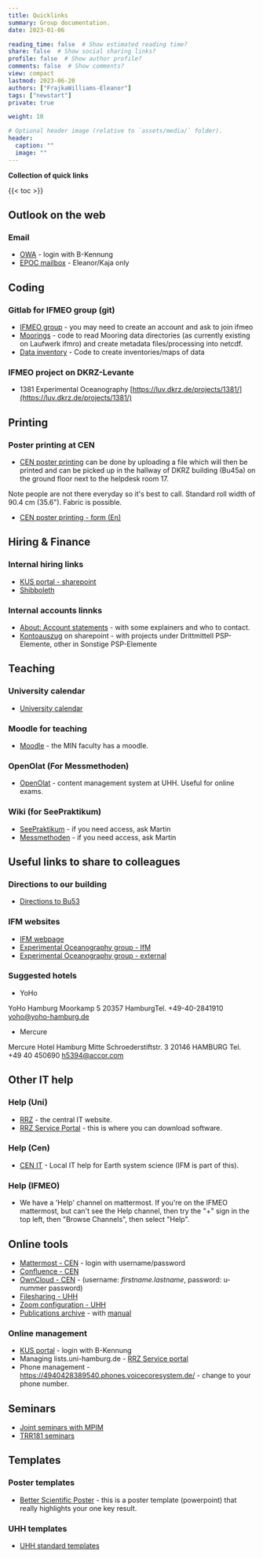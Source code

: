 ```yaml
---
title: Quicklinks
summary: Group documentation.
date: 2023-01-06

reading_time: false  # Show estimated reading time?
share: false  # Show social sharing links?
profile: false  # Show author profile?
comments: false  # Show comments?
view: compact
lastmod: 2023-06-20
authors: ["FrajkaWilliams-Eleanor"]
tags: ["newstart"]
private: true

weight: 10

# Optional header image (relative to `assets/media/` folder).
header:
  caption: ""
  image: ""
---
```



**Collection of quick links**

{{< toc >}}



## Outlook on the web


### Email
- [OWA](https://exchange.uni-hamburg.de/owa) - login with B-Kennung
- [EPOC mailbox](https://exchange.uni-hamburg.de/owa/epoc-admin@uni-hamburg.de) - Eleanor/Kaja only

## Coding

### Gitlab for IFMEO group (git)
- [IFMEO group](https://gitlab.rrz.uni-hamburg.de/ifmeo) - you may need to create an account and ask to join ifmeo
- [Moorings](https://gitlab.rrz.uni-hamburg.de/ifmeo/moorings) - code to read Mooring data directories (as currently existing on Laufwerk ifmro) and create metadata files/processing into netcdf.
- [Data inventory](https://gitlab.rrz.uni-hamburg.de/ifmeo/inventory) - Code to create inventories/maps of data

### IFMEO project on DKRZ-Levante

- 1381 Experimental Oceanography [https://luv.dkrz.de/projects/1381/](https://luv.dkrz.de/projects/1381/)


## Printing
### Poster printing at CEN
- [CEN poster printing](https://www.cen.uni-hamburg.de/en/facilities/cen-it/printing/poster.html) can be done by uploading a file which will then be printed and can be picked up in the hallway of DKRZ building (Bu45a) on the ground floor next to the helpdesk room 17.

Note people are not there everyday so it's best to call.  Standard roll width of 90.4 cm (35.6").  Fabric is possible.

- [CEN poster printing - form (En)](https://www.cen.uni-hamburg.de/en/facilities/cen-it/printing/poster/formular.html)

## Hiring & Finance

### Internal hiring links
- [KUS portal - sharepoint](https://sharepoint.uni-hamburg.de/anwendungen/personal/SitePages/Stellenbesetzungsanträge.aspx)
- [Shibboleth](http://shibboleth.b-ite.com)

### Internal accounts linnks
- [About: Account statements](https://www.kus.uni-hamburg.de/en/themen/geld-und-konto/kontoauszug/informationen-kontoauszug.html) - with some explainers and who to contact.
- [Kontoauszug](https://sharepoint.uni-hamburg.de/anwendungen/sap-berichtswesen/SitePages/Homepage.aspx) on sharepoint - with projects under Drittmittell PSP-Elemente, other in Sonstige PSP-Elemente

## Teaching

### University calendar
- [University calendar](https://www.uni-hamburg.de/en/campuscenter/studienorganisation/studienverlauf/semestertermine.html)


### Moodle for teaching
- [Moodle](https://lernen.min.uni-hamburg.de/my/) - the MIN faculty has a moodle.

### OpenOlat (For Messmethoden)
- [OpenOlat](https://www.openolat.uni-hamburg.de/dmz/) - content management system at UHH.  Useful for online exams.

### Wiki (for SeePraktikum)
- [SeePraktikum](https://wiki.cen.uni-hamburg.de/ifm/SeePrakt) - if you need access, ask Martin
- [Messmethoden](https://wiki.cen.uni-hamburg.de/ifm/MessFern_V) - if you need access, ask Martin


## Useful links to share to colleagues

### Directions to our building
- [Directions to Bu53](https://www.ifm.uni-hamburg.de/en/institute/contact-map.html) 


### IFM websites
- [IFM webpage](https://www.ifm.uni-hamburg.de/en/institute.html)
- [Experimental Oceanography group - IfM](https://www.ifm.uni-hamburg.de/en/workareas/experimental.html)
- [Experimental Oceanography group - external](https://www.ifm.uni-hamburg.de/en/workareas/experimental.html)


### Suggested hotels

- YoHo

YoHo Hamburg
Moorkamp 5
20357 HamburgTel. +49-40-2841910
yoho@yoho-hamburg.de

- Mercure

Mercure Hotel Hamburg Mitte
Schroederstiftstr. 3 
20146 HAMBURG 
Tel. +49 40 450690 
h5394@accor.com

## Other IT help

### Help (Uni)
- [RRZ](https://www.rrz.uni-hamburg.de) - the central IT website.
- [RRZ Service Portal](https://rrz-serviceportal.uni-hamburg.de) - this is where you can download software.

### Help (Cen)
- [CEN IT](https://www.cen.uni-hamburg.de/en/facilities/cen-it.html) - Local IT help for Earth system science (IFM is part of this).

### Help (IFMEO)
- We have a 'Help' channel on mattermost.  If you're on the IFMEO mattermost, but can't see the Help channel, then try the "+" sign in the top left, then "Browse Channels", then select "Help".

## Online tools
- [Mattermost - CEN](https://mattermost.cen.uni-hamburg.de/) - login with username/password
- [Confluence - CEN](https://collaboration.cen.uni-hamburg.de/) 
- [OwnCloud - CEN](https://owncloud.cen.uni-hamburg.de/) - (username: *firstname.lastname*, password: u-nummer password)
- [Filesharing - UHH](https://uhhshare.uni-hamburg.de/filr/login)
- [Zoom configuration - UHH](https://uni-hamburg.zoom.us)
- [Publications archive](https://www.edit.fis.uni-hamburg.de/) - with [manual](https://www.fdm.uni-hamburg.de/fis/manual-cris-uhh.pdf)


### Online management
- [KUS portal](https://www.kus.uni-hamburg.de/) - login with B-Kennung
- Managing lists.uni-hamburg.de - [RRZ Service portal](https://rrz-serviceportal.uni-hamburg.de)
- Phone management - https://4940428389540.phones.voicecoresystem.de/ - change to your phone number.


## Seminars

- [Joint seminars with MPIM](https://mpimet.mpg.de/en/communication/seminars)
- [TRR181 seminars](https://www.trr-energytransfers.de/events)



## Templates

### Poster templates
- [Better Scientific Poster](https://osf.io/ef53g/) - this is a poster template (powerpoint) that really highlights your one key result.  

### UHH templates
- [UHH standard templates](https://www.kus.uni-hamburg.de/themen/oeffentlichkeitsarbeit/corporate-design/vorlagen/plakate.html)
